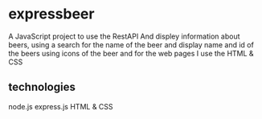 # expressbeer
A JavaScript project to use the RestAPI And displey information about beers, using a search for the name of the beer and display name and id of the beers
using icons of the beer and for the web pages I use the HTML & CSS

## technologies 
node.js 
express.js
HTML & CSS
